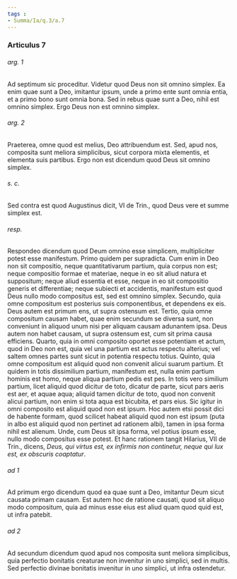 ```yaml
---
tags : 
- Summa/Ia/q.3/a.7
---
```


### Articulus 7

###### arg. 1
Ad septimum sic proceditur. Videtur quod Deus non sit omnino simplex. Ea enim quae sunt a Deo, imitantur ipsum, unde a primo ente sunt omnia entia, et a primo bono sunt omnia bona. Sed in rebus quae sunt a Deo, nihil est omnino simplex. Ergo Deus non est omnino simplex.

###### arg. 2
Praeterea, omne quod est melius, Deo attribuendum est. Sed, apud nos, composita sunt meliora simplicibus, sicut corpora mixta elementis, et elementa suis partibus. Ergo non est dicendum quod Deus sit omnino simplex.

###### s. c.
Sed contra est quod Augustinus dicit, VI de Trin., quod Deus vere et summe simplex est.

###### resp.
Respondeo dicendum quod Deum omnino esse simplicem, multipliciter potest esse manifestum. Primo quidem per supradicta. Cum enim in Deo non sit compositio, neque quantitativarum partium, quia corpus non est; neque compositio formae et materiae, neque in eo sit aliud natura et suppositum; neque aliud essentia et esse, neque in eo sit compositio generis et differentiae; neque subiecti et accidentis, manifestum est quod Deus nullo modo compositus est, sed est omnino simplex. Secundo, quia omne compositum est posterius suis componentibus, et dependens ex eis. Deus autem est primum ens, ut supra ostensum est. Tertio, quia omne compositum causam habet, quae enim secundum se diversa sunt, non conveniunt in aliquod unum nisi per aliquam causam adunantem ipsa. Deus autem non habet causam, ut supra ostensum est, cum sit prima causa efficiens. Quarto, quia in omni composito oportet esse potentiam et actum, quod in Deo non est, quia vel una partium est actus respectu alterius; vel saltem omnes partes sunt sicut in potentia respectu totius. Quinto, quia omne compositum est aliquid quod non convenit alicui suarum partium. Et quidem in totis dissimilium partium, manifestum est, nulla enim partium hominis est homo, neque aliqua partium pedis est pes. In totis vero similium partium, licet aliquid quod dicitur de toto, dicatur de parte, sicut pars aeris est aer, et aquae aqua; aliquid tamen dicitur de toto, quod non convenit alicui partium, non enim si tota aqua est bicubita, et pars eius. Sic igitur in omni composito est aliquid quod non est ipsum. Hoc autem etsi possit dici de habente formam, quod scilicet habeat aliquid quod non est ipsum (puta in albo est aliquid quod non pertinet ad rationem albi), tamen in ipsa forma nihil est alienum. Unde, cum Deus sit ipsa forma, vel potius ipsum esse, nullo modo compositus esse potest. Et hanc rationem tangit Hilarius, VII de Trin., dicens, *Deus, qui virtus est, ex infirmis non continetur, neque qui lux est, ex obscuris coaptatur*.

###### ad 1
Ad primum ergo dicendum quod ea quae sunt a Deo, imitantur Deum sicut causata primam causam. Est autem hoc de ratione causati, quod sit aliquo modo compositum, quia ad minus esse eius est aliud quam quod quid est, ut infra patebit.

###### ad 2
Ad secundum dicendum quod apud nos composita sunt meliora simplicibus, quia perfectio bonitatis creaturae non invenitur in uno simplici, sed in multis. Sed perfectio divinae bonitatis invenitur in uno simplici, ut infra ostendetur.

